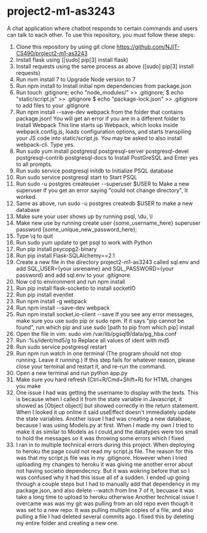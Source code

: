 # project2-m1-as3243
A chat application where chatbot responds to certain commands and users can talk to each other.
To use this repository, you must follow these steps:

1) Clone this repository by using git clone https://github.com/NJIT-CS490/project2-m1-as3243
2) Install flask using ([sudo] pip[3] install flask)
3) Install requests using the same process as above ([sudo] pip[3] install requests)
4) Run nvm install 7 to Upgrade Node version to 7
5) Run npm install to Install initial npm dependencies from package.json
6) Run touch .gitignore; echo "node_modules/" >> .gitignore; $ echo "static/script.js" >> .gitignore $ echo "package-lock.json" >> .gitignore to add files to your .gitignore
7) Run npm install --save-dev webpack from the folder that contains package.json! You will get an error if you are in a different folder to Install Webpack
This line starts up Webpack, which looks inside webpack.config.js, loads configuration options, and starts transpiling your JS code into static/script.js. You may be asked to also install webpack-cli. Type yes.
8) Run sudo yum install postgresql postgresql-server postgresql-devel postgresql-contrib postgresql-docs to Install PostGreSQL and Enter yes to all prompts.
9) Run sudo service postgresql initdb to Initialize PSQL database
10) Run sudo service postgresql start to  Start PSQL
11) Run sudo -u postgres createuser --superuser $USER to Make a new superuser
If you get an error saying "could not change directory", It worked.
12) Same as above, run sudo -u postgres createdb $USER to make a new database
13) Make sure your user shows up by running psql, \du, \l 
14) Make new use by running create user {some_username_here} superuser password {some_unique_new_password_here};
15) Type \q to quit
16) Run sudo yum update to get psql to work with Python
17) Run pip install psycopg2-binary
18) Run pip install Flask-SQLAlchemy==2.1
19) Create a new file in the directory project2-m1-as3243 called sql.env and add SQL_USER={your usrename} and SQL_PASSWORD={your password} and add sql.env to your .gitignore.
20) Now cd to environment and run npm install
21) Run pip install flask-socketio to install socketIO
22) Run pip install eventlet
23) Run npm install -g webpack
24) Run npm install --save-dev webpack
25) Run npm install socket.io-client --save
If you see any error messages, make sure you use sudo pip or sudo npm. If it says "pip cannot be found", run which pip and use sudo [path to pip from which pip] install
26) Open the file in vim: sudo vim /var/lib/pgsql9/data/pg_hba.conf
27) Run :%s/ident/md5/g to Replace all values of ident with md5
28) Run sudo service postgresql restart
29) Run npm run watch in one terminal (The program should not stop running. Leave it running.) If this step fails for whatever reason, please close your terminal and restart it, and re-run the command.
30) Open a new terminal and run python app.py
31) Make sure you hard refresh (Ctrl+R/Cmd+Shift+R) for HTML changes you make
32) One issue I had was getting the username to display with the texts. This is because when I called it from the state variable in Javascript, it showed as 
[Object object] but showed correctly in the return statement. When I looked it up online it said useEffect doesn't immediately update the state variables.
Another issue I had was creating a new database, because I was using Models.py at first. When I made my own I tried to make it as similar to Models as I could,and the datatypes were too small to hold the messages so it was throwing some errors which I fixed
33) I ran in to multiple technical errors during this project. When deploying to heroku the page could not read my script.js file. The reason for this was that my script.js file was in my .gitignore. However when I tried uploading my changes to heroku it was giving me another error about not having societio dependecncy. But it was wokring before that so I was confused why it had this issue all of a sudden. I ended up going through a couple steps but I had to manually add that dependency in my package.json, and also delete --watch from line 7 of it, becuase it was take a long time to upload to heroku otherwise
Another technical issue I overcame was was my git was pulling from an old repo even though it was set to a new repo. It was pulling multiple copies of a file, and also pulling a file I had deleted several commits ago. I fixed this by deleting my entire folder and creating a new one.

